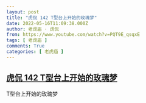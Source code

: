```yaml
---
layout: post
title: "虎侃 142 T型台上开始的玫瑰梦"
date: 2022-05-16T11:09:38.000Z
author: 老虎庙 · 虎侃
from: https://www.youtube.com/watch?v=PQT9E_qsqxE
tags: [ 老虎庙 ]
comments: True
categories: [ 老虎庙 ]
---
```

<!--1652699378000-->
[虎侃 142 T型台上开始的玫瑰梦](https://www.youtube.com/watch?v=PQT9E_qsqxE)
------

<div>
T型台上开始的玫瑰梦
</div>
